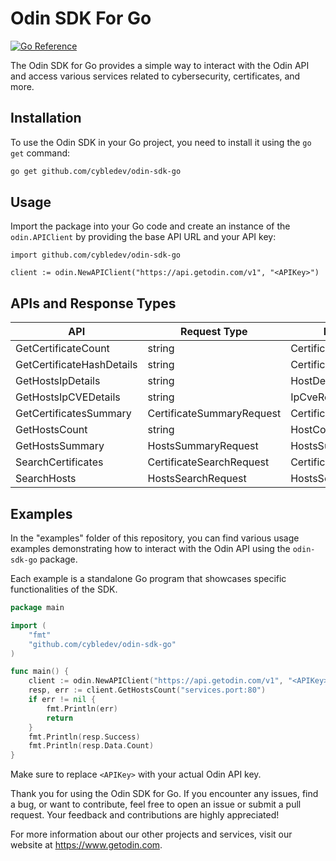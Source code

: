 # Odin SDK For Go

[![Go Reference](https://pkg.go.dev/badge/github.com/cybledev/odin-sdk-go.svg)](https://pkg.go.dev/github.com/cybledev/odin-sdk-go)

The Odin SDK for Go provides a simple way to interact with the Odin API and access various services related to cybersecurity, certificates, and more.

## Installation

To use the Odin SDK in your Go project, you need to install it using the `go get` command:

```bash
go get github.com/cybledev/odin-sdk-go
```

## Usage

Import the package into your Go code and create an instance of the `odin.APIClient` by providing the base API URL and your API key:
```golang
import github.com/cybledev/odin-sdk-go

client := odin.NewAPIClient("https://api.getodin.com/v1", "<APIKey>")
```

## APIs and Response Types

| API                       | Request Type              | Response Type              |
|---------------------------|---------------------------|----------------------------|
| GetCertificateCount       | string                    | CertificateCountResponse   |
| GetCertificateHashDetails | string                    | CertificateDetailsResponse |
| GetHostsIpDetails         | string                    | HostDetailsResponse        |
| GetHostsIpCVEDetails      | string                    | IpCveResponse              |
| GetCertificatesSummary    | CertificateSummaryRequest | CertificateSummaryResponse |
| GetHostsCount             | string                    | HostCountResponse          |
| GetHostsSummary           | HostsSummaryRequest       | HostsSummaryResponse       |
| SearchCertificates        | CertificateSearchRequest  | CertificateSearchResponse  |
| SearchHosts               | HostsSearchRequest        | HostsSearchResponse        |




## Examples

In the "examples" folder of this repository, you can find various usage examples demonstrating how to interact with the Odin API using the `odin-sdk-go` package.

Each example is a standalone Go program that showcases specific functionalities of the SDK.

```go
package main

import (
	"fmt"
	"github.com/cybledev/odin-sdk-go"
)

func main() {
	client := odin.NewAPIClient("https://api.getodin.com/v1", "<APIKey>")
	resp, err := client.GetHostsCount("services.port:80")
	if err != nil {
		fmt.Println(err)
		return
	}
	fmt.Println(resp.Success)
	fmt.Println(resp.Data.Count)
}
```

Make sure to replace `<APIKey>` with your actual Odin API key. 


Thank you for using the Odin SDK for Go. If you encounter any issues, find a bug, or want to contribute, feel free to open an issue or submit a pull request. Your feedback and contributions are highly appreciated!

For more information about our other projects and services, visit our website at https://www.getodin.com.